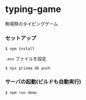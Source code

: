# typing-game

駒場祭のタイピングゲーム

### セットアップ

```
$ npm install
```

`.env` ファイルを設定

```
$ npx prisma db push
```

### サーバの起動(ビルドも自動実行)

```
$ npm run demo
```
